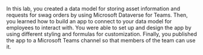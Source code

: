 In this lab, you created a data model for storing asset information and requests for swag orders by using Microsoft Dataverse for Teams. Then, you learned how to build an app to connect to your data model for employees to interact with. You were able to set up and design the app by using different styling and formulas for customization. Finally, you published the app to a Microsoft Teams channel so that members of the team can use it.
